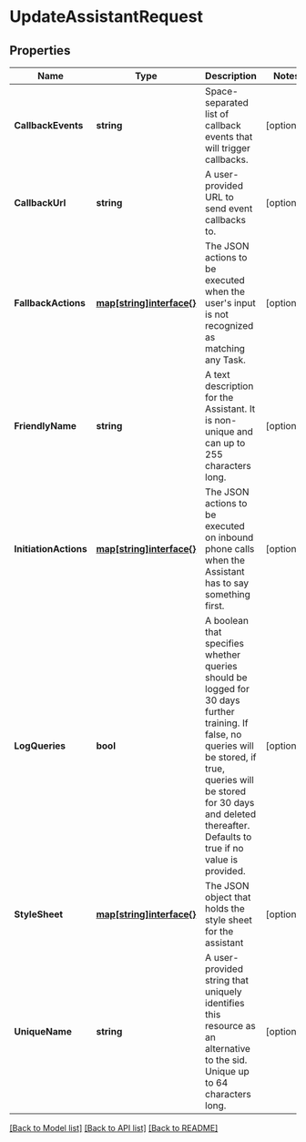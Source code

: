 # UpdateAssistantRequest

## Properties

Name | Type | Description | Notes
------------ | ------------- | ------------- | -------------
**CallbackEvents** | **string** | Space-separated list of callback events that will trigger callbacks. | [optional] 
**CallbackUrl** | **string** | A user-provided URL to send event callbacks to. | [optional] 
**FallbackActions** | [**map[string]interface{}**](.md) | The JSON actions to be executed when the user&#39;s input is not recognized as matching any Task. | [optional] 
**FriendlyName** | **string** | A text description for the Assistant. It is non-unique and can up to 255 characters long. | [optional] 
**InitiationActions** | [**map[string]interface{}**](.md) | The JSON actions to be executed on inbound phone calls when the Assistant has to say something first. | [optional] 
**LogQueries** | **bool** | A boolean that specifies whether queries should be logged for 30 days further training. If false, no queries will be stored, if true, queries will be stored for 30 days and deleted thereafter. Defaults to true if no value is provided. | [optional] 
**StyleSheet** | [**map[string]interface{}**](.md) | The JSON object that holds the style sheet for the assistant | [optional] 
**UniqueName** | **string** | A user-provided string that uniquely identifies this resource as an alternative to the sid. Unique up to 64 characters long. | [optional] 

[[Back to Model list]](../README.md#documentation-for-models) [[Back to API list]](../README.md#documentation-for-api-endpoints) [[Back to README]](../README.md)


